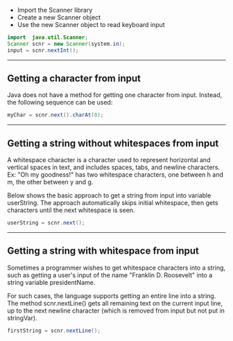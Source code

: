 - Import the Scanner library
- Create a new Scanner object
- Use the new Scanner object to read keyboard input

```java
import  java.util.Scanner;
Scanner scnr = new Scanner(system.in);
input = scnr.nextInt();
```

---


## Getting a character from input

Java does not have a method for getting one character from input. Instead, the following sequence can be used:
```java
myChar = scnr.next().charAt(0);
```

---

## Getting a string without whitespaces from input

A whitespace character is a character used to represent horizontal and vertical spaces in text, and includes spaces, tabs, and newline characters. Ex: "Oh my goodness!" has two whitespace characters, one between h and m, the other between y and g.

Below shows the basic approach to get a string from input into variable userString. The approach automatically skips initial whitespace, then gets characters until the next whitespace is seen.
```java
userString = scnr.next();
```

---

## Getting a string with whitespace from input

Sometimes a programmer wishes to get whitespace characters into a string, such as getting a user's input of the name "Franklin D. Roosevelt" into a string variable presidentName.

For such cases, the language supports getting an entire line into a string. The method scnr.nextLine() gets all remaining text on the current input line, up to the next newline character (which is removed from input but not put in stringVar).

```java
firstString = scnr.nextLine();
```


